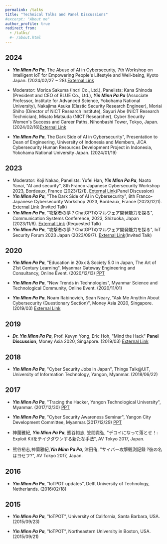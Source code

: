 ```yaml
---
permalink: /talks
title: "Technical Talks and Panel Discussions"
#excerpt: "About me"
author_profile: true
redirect_from: 
  - /talks/
  #- /about.html
---
```

## 2024

* <strong><strong><em>Yin Minn Pa Pa</em></strong></strong>, The Abuse of AI in Cybersecurity, 7th Workshop on Intelligent IoT for Empowering People's Lifestyle and Well-being, Kyoto Japan. (2024/02/27 ~ 28).[External Link](https://web.sfc.keio.ac.jp/~t19486mt/a3foresight/ws7/program.html)

* Moderator: Morica Sakuma (Incri Co., Ltd.), Panelists: Kana Shinoda (President and CEO of BLUE Co., Ltd.), <strong><strong><em>Yin Minn Pa Pa</em></strong></strong> (Associate Professor, Institute for Advanced Science, Yokohama National University), Nakajima Asuka (Elastic Security Research Engineer), Moriai Shiho (Director of NICT Research Institute), Sayuri Abe (NICT Research Technician), Misato Matsuda (NICT Researcher), Cyber Security Women's Success and Career Paths, Nihonbashi Tower, Tokyo, Japan. (2024/02/16)[External Link](https://www2.nict.go.jp/csri/nict_cyber2024/)

* <strong><strong><em>Yin Minn Pa Pa</em></strong></strong>, The Dark Side of AI in Cybersecurity", Presentation to Dean of Engineering, University of Indonesia and Members, JICA Cybersecurity Human Resources Development Project in Indonesia, Yokohama National University Japan. (2024/01/19)


## 2023

* Moderator: Koji Nakao, Panelists: Yufei Han, <strong><strong><em>Yin Minn Pa Pa</em></strong></strong>, Naoto Yanai, "AI and security", 8th Franco-Japanese Cybersecurity Workshop 2023, Bordeaux, France (2023/12/1). [External Link](https://fj-cybersec2023.sciencesconf.org/data/pages/Program_FJCW_2023_11_28.pdf)(Panel Discussion)
* <strong><strong><em>Yin Minn Pa Pa</em></strong></strong>, "The Dark Side of AI in Cybersecurity", 8th Franco-Japanese Cybersecurity Workshop 2023, Bordeaux, France (2023/12/1). [External Link](https://fj-cybersec2023.sciencesconf.org/data/pages/Program_FJCW_2023_11_28.pdf) (Invited Talk)
* <strong><strong><em>Yin Minn Pa Pa</em></strong></strong>, "攻撃者の夢？ChatGPTのマルウェア開発能力を探る", Communication Systems Conference, 2023, Shizuoka, Japan (2023/11/8). [External Link](https://ken.ieice.org/ken/paper/20231109LCYx/) (Requested Talk)
* <strong><strong><em>Yin Minn Pa Pa</em></strong></strong>, "攻撃者の夢？ChatGPTのマルウェア開発能力を探る", IoT Security Forum 2023 Japan (2023/09/7). [External Link](https://academy.impress.co.jp/event/iot-security202309/timetable02.html)(Invited Talk)

## 2020

* <strong><strong><em>Yin Minn Pa Pa</em></strong></strong>, "Education in 20xx & Society 5.0 in Japan, The Art of 21st Century Learning", Myanmar Gateway Engineering and Consultancy, Online Event. (2020/12/13) [PPT](https://github.com/yinminnpapa/website_data/raw/master/Helping_Myanmar/20201213_Education%26Society_InJapan.pdf)

* <strong><strong><em>Yin Minn Pa Pa</em></strong></strong>, "New Trends in Technologies", Myanmar Science and Technological Community, Online Event. (2020/11/01)

* <strong><strong><em>Yin Minn Pa Pa</em></strong></strong>, Noam Rabinovich, Sean Neary, "Ask Me Anythin About Cybersecurity (Questionary Section)", Money Asia 2020, Singapore. (2019/03) [External Link](https://money2020asia2019.sched.com/event/Kr4U/ask-me-anything-about-cybersecurity)

## 2019

* <strong><strong><em>Dr. Yin Minn Pa Pa</em></strong></strong>, Prof. Kevyn Yong, Eric Hoh, "Mind the Hack" **Panel Discussion**, Money Asia 2020, Singapore. (2019/03) [External Link](https://money2020asia2019.sched.com/event/KQmN/mind-the-hack)

## 2018

* <strong><strong><em>Yin Minn Pa Pa</em></strong></strong>, "Cyber Security Jobs in Japan", Things Talk@UIT, University of Information Technology, Yangon, Myanmar. (2018/06/22)

## 2017
* <strong><strong><em>Yin Minn Pa Pa</em></strong></strong>, "Tracing the Hacker, Yangon Technological University", Myanmar. (2017/12/30) [PPT](https://github.com/yinminnpapa/website_data/raw/master/papers/talk_2.pdf)

* <strong><strong><em>Yin Minn Pa Pa</em></strong></strong>, "Cyber Security Awareness Seminar", Yangon City Development Committee, Myanmar.(2017/12/29) [PPT](https://github.com/yinminnpapa/website_data/raw/master/papers/talk_1.pdf)

* 神薗雅紀, <strong><strong><em>Yin Minn Pa Pa</em></strong></strong>, 熊谷裕志, 笠間貴弘, "デコイになって落とせ！: Exploit Kitをテイクダウンする新たな手法", AV Tokyo 2017, Japan.

* 熊谷裕志,神薗雅紀,<strong><strong><em>Yin Minn Pa Pa</em></strong></strong>, 津田侑, "サイバー攻撃観測記録 ?彼の名はヨセフ?", AV Tokyo 2017, Japan.

## 2016 

* <strong><strong><em>Yin Minn Pa Pa</em></strong></strong>, "IoTPOT updates", Delft University of Technology, Netherlands. (2016/02/18)

## 2015

* <strong><strong><em>Yin Minn Pa Pa</em></strong></strong>, "IoTPOT", University of California, Santa Barbara, USA. (2015/09/23)

* <strong><strong><em>Yin Minn Pa Pa</em></strong></strong>, "IoTPOT",  Northeastern University in Boston, USA. (2015/09/21)

<script async src="https://www.googletagmanager.com/gtag/js?id=UA-109236000-1"></script>
<script>
  window.dataLayer = window.dataLayer || [];
  function gtag(){dataLayer.push(arguments);}
  gtag('js', new Date());

  gtag('config', 'UA-109236000-1');
</script>